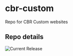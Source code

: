 # cbr-custom
Repo for CBR Custom websites 


## Repo details

![Current Release](https://img.shields.io/badge/release-v0.2.6-blue)

